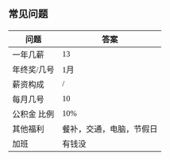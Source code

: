 <span  style="font-family: Simsun,serif; font-size: 17px; ">

### 常见问题

| 问题  | 答案  |
|------|-----|
| 一年几薪 | 13 |
| 年终奖/几号 | 1月 |
| 薪资构成 | / |
| 每月几号 | 10 |
| 公积金 比例 | 10% |
| 其他福利 | 餐补，交通，电脑，节假日 |
| 加班 | 有钱没 |

</span>